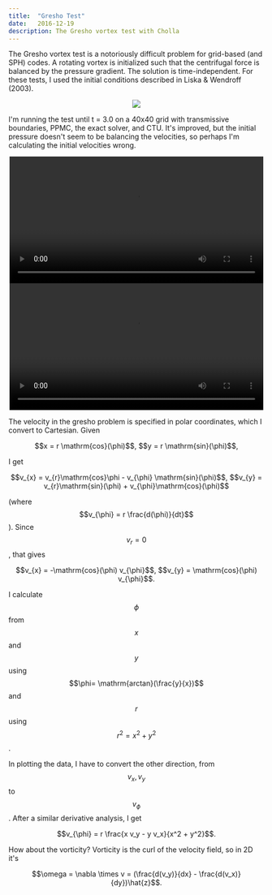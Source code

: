 ```yaml
---
title:  "Gresho Test"
date:   2016-12-19
description: The Gresho vortex test with Cholla
---
```


The Gresho vortex test is a notoriously difficult problem for grid-based (and SPH) 
codes. A rotating vortex is initialized such that the centrifugal force is balanced 
by the pressure gradient. The solution is time-independent. For these tests, I used
the initial conditions described in Liska & Wendroff (2003). 

<div style="text-align: center">
<img src="{{ site.url }}assets/images/gresho_init.png">
</div>


I'm running the test until t = 3.0 on a 40x40 grid with transmissive boundaries, PPMC,
the exact solver, and CTU. It's improved, but the initial pressure doesn't seem to be
balancing the velocities, so perhaps I'm calculating the initial velocities wrong.

<div style="text-align: center">
<video src="{{ site.url }}assets/movies/gresho_line.mov" width="500" height="250" controls preload></video>
<video src="{{ site.url }}assets/movies/gresho_image.mov" width="500" height="250" controls preload></video>
</div>


The velocity in the gresho problem is specified in polar
coordinates, which I convert to Cartesian. Given 

<div style="text-align: center">
$$x = r \mathrm{cos}(\phi)$$, $$y = r \mathrm{sin}(\phi)$$,
</div>

I get 

<div style="text-align: center">
$$v_{x} = v_{r}\mathrm{cos}\phi - v_{\phi} \mathrm{sin}(\phi)$$, 
$$v_{y} = v_{r}\mathrm{sin}(\phi) + v_{\phi}\mathrm{cos}(\phi)$$
</div>

(where $$v_{\phi} = r \frac{d(\phi)}{dt}$$). Since $$v_{r} = 0$$,
that gives

<div style="text-align: center">
$$v_{x} = -\mathrm{cos}(\phi) v_{\phi}$$, $$v_{y} = \mathrm{cos}(\phi) v_{\phi}$$.
</div>

I calculate $$\phi$$ from $$x$$ and $$y$$ using $$\phi= \mathrm{arctan}(\frac{y}{x})$$ and 
$$r$$ using $$r^2 = x^2 + y^2$$.

In plotting the data, I have to convert the other direction, from $$v_{x}, v_{y}$$ to 
$$v_{\phi}$$. After a similar derivative analysis, I get 

<div style="text-align: center">
$$v_{\phi} = r \frac{x v_y - y v_x}{x^2 + y^2}$$.
</div>

How about the vorticity? Vorticity is the curl of the velocity field, so in 2D it's 

<div style="text-align: center">
$$\omega = \nabla \times v = (\frac{d(v_y)}{dx} - \frac{d(v_x)}{dy})\hat{z}$$.
</div>
